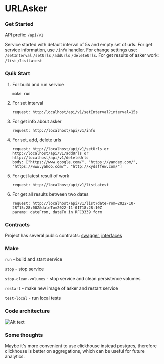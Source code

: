 # URLAsker

### Get Started

API prefix: `/api/v1`

Service started with default interval of 5s and empty set of urls. For get service information, use `/info` handler.
For change settings use: `/setInterval` `/setUrls` `/addUrls` `/deleteUrls`. For get results of asker work: `/list`
`/listLatest`

### Quik Start

1. For build and run service
    
    ```make run```
2. For set interval

    ```request: http:/localhost/api/v1/setInterval?interval=15s```
3. For get info about asker

    ```request: http://localhost/api/v1/info```
4. For set, add, delete urls

    ```
   request: http://localhost/api/v1/setUrls or http://localhost/api/v1/addUrls or http://localhost/api/v1/deleteUrls
   body: ["https://www.google.com/", "https://yandex.com/", "https://www.yahoo.com/", "http://xydsffew.com/"]
   ```
5. For get latest result of work

   ```request: http://localhost/api/v1/listLatest```
6. For get all results between two dates

   ```
   request: http://localhost/api/v1/list?dateFrom=2022-10-28T15:28:00Z&dateTo=2022-11-01T18:28:10Z
   params: dateFrom, dateTo in RFC3339 form 
   ```

### Contracts
Project has several public contracts: [swagger](https://github.com/MikhailSolovev/URLAsker/blob/main/api/swagger.yaml),
[interfaces](https://github.com/MikhailSolovev/URLAsker/blob/main/internal/interfaces/asker.go)

### Make

`run` - build and start service

`stop` - stop service

`stop-clean-volumes` - stop service and clean persistence volumes

`restart` - make new image of asker and restart service

`test-local` - run local tests

### Code architecture
![Alt text](./img/clean_code_architecture.png)

### Some thoughts
Maybe it's more convenient to use clickhouse instead postgres,
therefore clickhouse is better on aggregations, which can be useful
for future analytics.
